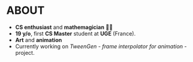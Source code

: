 # ABOUT
<ul>
<li><strong>CS enthusiast</strong> and <strong>mathemagician</strong> 🧙‍♂️</li>
<li><strong>19 y/o</strong>, first <strong>CS Master</strong> student at <strong>UGE</strong> (France).</li>
<li><strong>Art</strong> and <strong>animation</strong>
<li>Currently working on <em>TweenGen - frame interpolator for animation</em> - project.</li>

<!---
Lysandre-M/Lysandre-M is a ✨ special ✨ repository because its `README.md` (this file) appears on your GitHub profile.
You can click the Preview link to take a look at your changes.
--->
